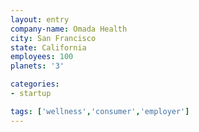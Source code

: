 ```yaml
---
layout: entry
company-name: Omada Health
city: San Francisco
state: California
employees: 100
planets: '3'

categories:
- startup

tags: ['wellness','consumer','employer']
---
```

